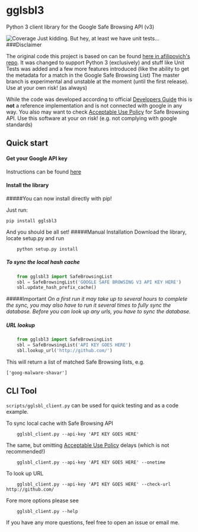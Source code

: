 gglsbl3
======

Python 3 client library for the Google Safe Browsing API (v3)

![Coverage](https://img.shields.io/badge/coverage-150%25-brightgreen.svg "Coverage") Just kidding. But hey, at least we have unit tests...
###Disclaimer

The original code this project is based on can be found [here in afilipovich's repo](https://github.com/afilipovich/gglsbl). It was changed to support Python 3 (exclusively) and stuff like Unit Tests was added and a few more features introduced (like the ability to get the metadata for a match in the Google Safe Browsing List)
The master branch is experimental and unstable at the moment (until the first release). Use at your own risk! (as always)

While the code was developed according to official
[Developers Guide](https://developers.google.com/safe-browsing/developers_guide_v3)
this is **not** a reference implementation and is not connected with google in any way. You also may want to check
[Acceptable Use Policy](https://developers.google.com/safe-browsing/developers_guide_v3#AcceptableUsage)
for Safe Browsing API. Use this software at your on risk! (e.g. not complying with google standards)

Quick start
-----------

#### Get your Google API key
Instructions can be found [here](https://developers.google.com/safe-browsing/lookup_guide#GettingStarted)

#### Install the library
#####You can now install directly with pip! 

Just run:
```
pip install gglsbl3
```
And you should be all set!
#####Manual Installation
Download the library, locate setup.py and run
```
    python setup.py install
```

##### To sync the local hash cache

```python
    from gglsbl3 import SafeBrowsingList
    sbl = SafeBrowsingList('GOOGLE SAFE BROWSING V3 API KEY HERE')
    sbl.update_hash_prefix_cache()
```
#####Important
*On a first run it may take up to several hours to complete the sync, you may also have to run it several times to fully sync the database. Before you can look up any urls, you have to sync the database.*

##### URL lookup

```python
    from gglsbl3 import SafeBrowsingList
    sbl = SafeBrowsingList('API KEY GOES HERE')
    sbl.lookup_url('http://github.com/')
```
This will return a list of matched Safe Browsing lists, e.g.
```
['goog-malware-shavar']
```

CLI Tool
--------
```scripts/gglsbl_client.py``` can be used for quick testing and as a code example.

To sync local cache with Safe Browsing API
```
    gglsbl_client.py --api-key 'API KEY GOES HERE'
```
The same, but omitting [Acceptable Use Policy](https://developers.google.com/safe-browsing/developers_guide_v3#AcceptableUsage) delays (which is not recommended!)
```
    gglsbl_client.py --api-key 'API KEY GOES HERE' --onetime
```

To look up URL
```
    gglsbl_client.py --api-key 'API KEY GOES HERE' --check-url http://github.com/
```

Fore more options please see
```
    gglsbl_client.py --help
```
If you have any more questions, feel free to open an issue or email me.
